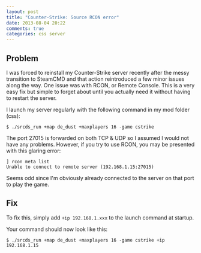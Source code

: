 ```yaml
---
layout: post
title: "Counter-Strike: Source RCON error"
date: 2013-08-04 20:22
comments: true
categories: css server
---
```


## Problem 

I was forced to reinstall my Counter-Strike server recently after the messy transition to SteamCMD and that action reintroduced a few minor issues along the way. One issue was with RCON, or Remote Console. This is a very easy fix but simple to forget about until you actually need it without having to restart the server.

I launch my server regularly with the following command in my mod folder (css):

```
$ ./srcds_run +map de_dust +maxplayers 16 -game cstrike
```

The port 27015 is forwarded on both TCP & UDP so I assumed I would not have any problems. However, if you try to use RCON, you may be presented with this glaring error:

```
] rcon meta list
Unable to connect to remote server (192.168.1.15:27015)
```

Seems odd since I'm obviously already connected to the server on that port to play the game.

## Fix

To fix this, simply add `+ip 192.168.1.xxx` to the launch command at startup.

Your command should now look like this:

```
$ ./srcds_run +map de_dust +maxplayers 16 -game cstrike +ip 192.168.1.15
```
